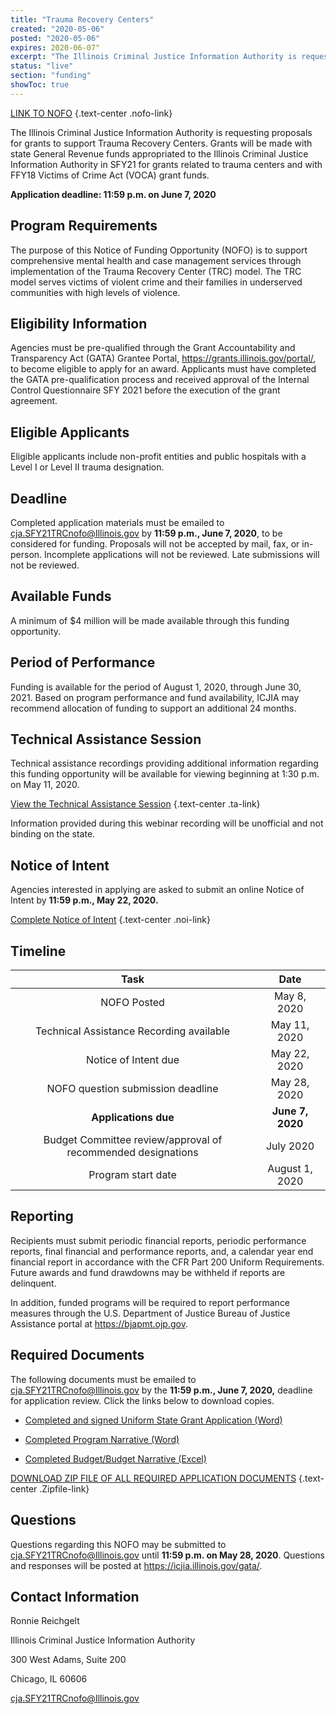 ```yaml
---
title: "Trauma Recovery Centers"
created: "2020-05-06"
posted: "2020-05-06"
expires: 2020-06-07"
excerpt: "The Illinois Criminal Justice Information Authority is requesting proposals for grants to support Trauma Recovery Centers. Grants will be made with state General Revenue funds appropriated to the Illinois Criminal Justice Information Authority in SFY21 for grants related to trauma centers and with FFY18 Victims of Crime Act (VOCA) grant funds."
status: "live"
section: "funding"
showToc: true
---
```


[LINK TO NOFO](SFY21TRCNOFO.pdf) {.text-center .nofo-link}

The Illinois Criminal Justice Information Authority is requesting proposals for grants to support Trauma Recovery Centers. Grants will be made with state General Revenue funds appropriated to the Illinois Criminal Justice Information Authority in SFY21 for grants related to trauma centers and with FFY18 Victims of Crime Act (VOCA) grant funds. 

**Application deadline: 11:59 p.m. on June 7, 2020**

## Program Requirements

The purpose of this Notice of Funding Opportunity (NOFO) is to support comprehensive mental health and case management services through implementation of the Trauma Recovery Center (TRC) model. The TRC model serves victims of violent crime and their families in underserved communities with high levels of violence. 

## Eligibility Information

Agencies must be pre-qualified through the Grant Accountability and Transparency Act (GATA) Grantee Portal, https://grants.illinois.gov/portal/, to become eligible to apply for an award.  Applicants must have completed the GATA pre-qualification process and received approval of the Internal Control Questionnaire SFY 2021 before the execution of the grant agreement. 

## Eligible Applicants

Eligible applicants include non-profit entities and public hospitals with a Level I or Level II trauma designation.

## Deadline

Completed application materials must be emailed to cja.SFY21TRCnofo@Illinois.gov by **11:59 p.m., June 7, 2020**, to be considered for funding. Proposals will not be accepted by mail, fax, or in-person. Incomplete applications will not be reviewed. Late submissions will not be reviewed.

## Available Funds

A minimum of $4 million will be made available through this funding opportunity.  

## Period of Performance

Funding is available for the period of August 1, 2020, through June 30, 2021. Based on program performance and fund availability, ICJIA may recommend allocation of funding to support an additional 24 months. 

## Technical Assistance Session

Technical assistance recordings providing additional information regarding this funding opportunity will be available for viewing beginning at 1:30 p.m. on May 11, 2020. 

[View the Technical Assistance Session](https://www.youtube.com/channel/UCtZMzk8D3P4OixYTwsfPeKA) {.text-center .ta-link} 

Information provided during this webinar recording will be unofficial and not binding on the state.

## Notice of Intent

Agencies interested in applying are asked to submit an online Notice of Intent by **11:59 p.m., May 22, 2020.**

[Complete Notice of Intent](https://icjia.az1.qualtrics.com/jfe/form/SV_bkigApoM04e6o9D) {.text-center .noi-link}

## Timeline

|                           **Task**                        |      **Date**      |
| :-------------------------------------------------------: | :----------------: |
|                         NOFO Posted                       |   May 8, 2020  		 |
|            Technical Assistance Recording available       |   May 11, 2020     |
|                     Notice of Intent due                  |   May 22, 2020     |
|              NOFO question submission deadline            |   May 28, 2020     |
|                     **Applications due**                  |**June 7, 2020**|
|Budget Committee review/approval of recommended designations|   July 2020 |
|                      Program start date                   |   August 1, 2020  |

## Reporting

Recipients must submit periodic financial reports, periodic performance reports, final financial and performance reports, and, a calendar year end financial report in accordance with the CFR Part 200 Uniform Requirements. Future awards and fund drawdowns may be withheld if reports are delinquent.

In addition, funded programs will be required to report performance measures through the U.S. Department of Justice Bureau of Justice Assistance portal at https://bjapmt.ojp.gov.

## Required Documents

The following documents must be emailed to cja.SFY21TRCnofo@Illinois.gov by the **11:59 p.m., June 7, 2020,** deadline for application review. Click the links below to download copies.

- [Completed and signed Uniform State Grant Application (Word)](SFY21TRCAPPLICATION.docx) 

- [Completed Program Narrative (Word)](SFY21TRCNARRATIVE.docx) 

- [Completed Budget/Budget Narrative (Excel)](SFY21TRC.BUDGET.xlsx)

[DOWNLOAD ZIP FILE OF ALL REQUIRED APPLICATION DOCUMENTS](SFY21TRCZip.zip) {.text-center .Zipfile-link}

## Questions

Questions regarding this NOFO may be submitted to cja.SFY21TRCnofo@Illinois.gov until **11:59 p.m. on May 28, 2020**.  Questions and responses will be posted at https://icjia.illinois.gov/gata/.

## Contact Information

Ronnie Reichgelt

Illinois Criminal Justice Information Authority

300 West Adams, Suite 200

Chicago, IL 60606

cja.SFY21TRCnofo@Illinois.gov

